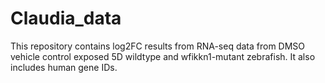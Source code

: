 # Claudia_data

This repository contains log2FC results from RNA-seq data from DMSO vehicle control exposed 5D wildtype and wfikkn1-mutant zebrafish.
It also includes human gene IDs.
